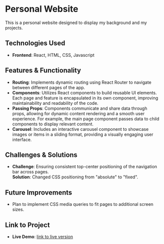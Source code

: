 # Personal Website
This is a personal website designed to display my background and my projects.

## Technologies Used  
- **Frontend**: React, HTML, CSS, Javascript  

## Features & Functionality  
- **Routing**: Implements dynamic routing using React Router to navigate between different pages of the app.
- **Components**: Utilizes React components to build reusable UI elements. Each page and feature is encapsulated in its own component, improving maintainability and readability of the code.
- **Passing Props**: Components communicate and share data through props, allowing for dynamic content rendering and a smooth user experience. For example, the main page component passes data to child components to display relevant content.
- **Carousel**: Includes an interactive carousel component to showcase images or items in a sliding format, providing a visually engaging user interface.

## Challenges & Solutions  
- **Challenge**:  Ensuring consistent top-center positioning of the navigation bar across pages.  
  **Solution**: Changed CSS positioning from "absolute" to "fixed".

## Future Improvements  
- Plan to implement CSS media queries to fit pages to additional screen sizes.

## Link to Project  
- **Live Demo**: [link to live version](https://and-cuau.github.io/PersonalWebsite/#/home)
